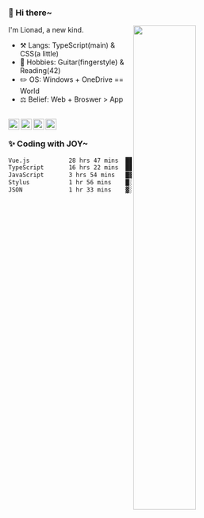 ### 👋 Hi there~

[<img align="right" width="50%" src="https://github-readme-stats.vercel.app/api?username=Lionad-Morotar&show_icons=true">](https://metrics.lecoq.io/Lionad-Morotar?template=classic)

I'm Lionad, a new kind.

- ⚒️ Langs: TypeScript(main) & CSS(a little)
- 🎨 Hobbies: Guitar(fingerstyle) & Reading(42)
- ✏️ OS: Windows + OneDrive == World
- ⚖️ Belief: Web + Broswer > App

<br />

<a href="https://www.lionad.art">
  <img align="left" alt="lionad-art" width="22px" src="https://cdn.jsdelivr.net/npm/simple-icons@3.1.0/icons/wordpress.svg" />
</a>
<a href="#1806234223">
  <img align="left" alt="1806234223" width="22px" src="https://cdn.jsdelivr.net/npm/simple-icons@3.1.0/icons/tencentqq.svg" />
</a>
<a href="https://www.zhihu.com/people/Lionad">
  <img align="left" alt="132yse" width="22px" src="https://cdn.jsdelivr.net/npm/simple-icons@3.1.0/icons/zhihu.svg" />
</a>
<a href="https://github.com/Lionad-Morotar">
  <img align="left" alt="yisar" width="22px" src="https://cdn.jsdelivr.net/npm/simple-icons@3.1.0/icons/github.svg" />
</a>

<br />

### ✨ Coding with JOY~

<!--START_SECTION:waka-->

```txt
Vue.js           28 hrs 47 mins  █████████████░░░░░░░░░░░░   51.46 %
TypeScript       16 hrs 22 mins  ███████▒░░░░░░░░░░░░░░░░░   29.28 %
JavaScript       3 hrs 54 mins   █▓░░░░░░░░░░░░░░░░░░░░░░░   06.99 %
Stylus           1 hr 56 mins    █░░░░░░░░░░░░░░░░░░░░░░░░   03.46 %
JSON             1 hr 33 mins    ▓░░░░░░░░░░░░░░░░░░░░░░░░   02.79 %
```

<!--END_SECTION:waka-->
